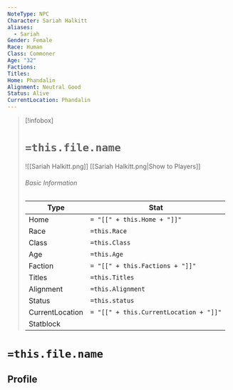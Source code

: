 ```yaml
---
NoteType: NPC
Character: Sariah Halkitt
aliases:
  - Sariah
Gender: Female
Race: Human
Class: Commoner
Age: "32"
Factions: 
Titles: 
Home: Phandalin
Alignment: Neutral Good
Status: Alive
CurrentLocation: Phandalin
---
```




> [!infobox]
> # `=this.file.name`
> ![[Sariah Halkitt.png]]
> [[Sariah Halkitt.png|Show to Players]]
> ###### Basic Information
> Type |  Stat |
> ---|---|
> Home | `= "[[" + this.Home + "]]"`|
> Race | `=this.Race` |
> Class | `=this.Class` |
> Age | `=this.Age` |
> Faction | `= "[[" + this.Factions + "]]"`|
> Titles | `=this.Titles` |
> Alignment | `=this.Alignment` |
> Status | `=this.status` |
> CurrentLocation| `= "[[" + this.CurrentLocation + "]]"`|
> Statblock | 

# `=this.file.name`
## Profile
